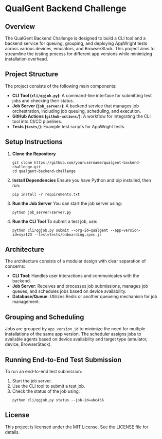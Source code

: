 # QualGent Backend Challenge

## Overview
The QualGent Backend Challenge is designed to build a CLI tool and a backend service for queuing, grouping, and deploying AppWright tests across various devices, emulators, and BrowserStack. This project aims to streamline the testing process for different app versions while minimizing installation overhead.

## Project Structure
The project consists of the following main components:

- **CLI Tool (`cli/qgjob.py`)**: A command-line interface for submitting test jobs and checking their status.
- **Job Server (`job_server/`)**: A backend service that manages job orchestration, including job queuing, scheduling, and execution.
- **GitHub Actions (`github-actions/`)**: A workflow for integrating the CLI tool into CI/CD pipelines.
- **Tests (`tests/`)**: Example test scripts for AppWright tests.

## Setup Instructions
1. **Clone the Repository**
   ```
   git clone https://github.com/yourusername/qualgent-backend-challenge.git
   cd qualgent-backend-challenge
   ```

2. **Install Dependencies**
   Ensure you have Python and pip installed, then run:
   ```
   pip install -r requirements.txt
   ```

3. **Run the Job Server**
   You can start the job server using:
   ```
   python job_server/server.py
   ```

4. **Run the CLI Tool**
   To submit a test job, use:
   ```
   python cli/qgjob.py submit --org-id=qualgent --app-version-id=xyz123 --test=tests/onboarding.spec.js
   ```

## Architecture
The architecture consists of a modular design with clear separation of concerns:
- **CLI Tool**: Handles user interactions and communicates with the backend.
- **Job Server**: Receives and processes job submissions, manages job queues, and schedules jobs based on device availability.
- **Database/Queue**: Utilizes Redis or another queueing mechanism for job management.

## Grouping and Scheduling
Jobs are grouped by `app_version_id` to minimize the need for multiple installations of the same app version. The scheduler assigns jobs to available agents based on device availability and target type (emulator, device, BrowserStack).

## Running End-to-End Test Submission
To run an end-to-end test submission:
1. Start the job server.
2. Use the CLI tool to submit a test job.
3. Check the status of the job using:
   ```
   python cli/qgjob.py status --job-id=abc456
   ```

## License
This project is licensed under the MIT License. See the LICENSE file for details.